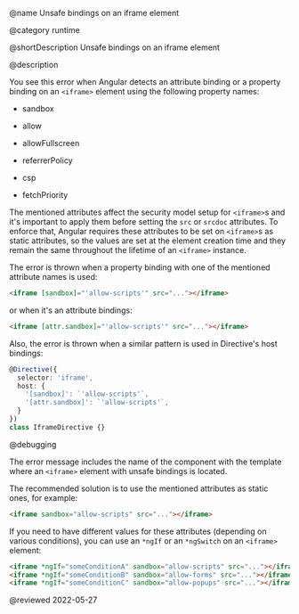 @name Unsafe bindings on an iframe element

@category runtime

@shortDescription Unsafe bindings on an iframe element

@description

You see this error when Angular detects an attribute binding or a property binding on an `<iframe>` element using the following property names:

* sandbox

* allow

* allowFullscreen

* referrerPolicy

* csp

* fetchPriority

The mentioned attributes affect the security model setup for `<iframe>`s
and it's important to apply them before setting the `src` or `srcdoc` attributes.
To enforce that, Angular requires these attributes to be set on `<iframe>`s as
static attributes, so the values are set at the element creation time and they
remain the same throughout the lifetime of an `<iframe>` instance.

The error is thrown when a property binding with one of the mentioned attribute names is used:

```html
<iframe [sandbox]="'allow-scripts'" src="..."></iframe>
```

or when it's an attribute bindings:

```html
<iframe [attr.sandbox]="'allow-scripts'" src="..."></iframe>
```

Also, the error is thrown when a similar pattern is used in Directive's host bindings:

```typescript
@Directive({
  selector: 'iframe',
  host: {
    '[sandbox]': `'allow-scripts'`,
    '[attr.sandbox]': `'allow-scripts'`,
  }
})
class IframeDirective {}
```

@debugging

The error message includes the name of the component with the template where
an `<iframe>` element with unsafe bindings is located.

The recommended solution is to use the mentioned attributes as static ones, for example:

```html
<iframe sandbox="allow-scripts" src="..."></iframe>
```

If you need to have different values for these attributes (depending on various conditions),
you can use an `*ngIf` or an `*ngSwitch` on an `<iframe>` element:

```html
<iframe *ngIf="someConditionA" sandbox="allow-scripts" src="..."></iframe>
<iframe *ngIf="someConditionB" sandbox="allow-forms" src="..."></iframe>
<iframe *ngIf="someConditionC" sandbox="allow-popups" src="..."></iframe>
```

<!-- links -->

<!-- external links -->

<!-- end links -->

@reviewed 2022-05-27